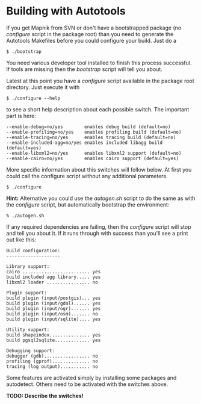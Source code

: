 <!-- Name: BuildingwithAutotools -->
<!-- Version: 7 -->
<!-- Last-Modified: 2009/04/04 15:13:42 -->
<!-- Author: audifahrer -->
# Building with Autotools

If you get Mapnik from SVN or don't have a bootstrapped package (no _configure_ script in the package root) than you need to generate the Autotools Makefiles before you could configure your build. Just do a


    $ ./bootstrap

You need various developer tool installed to finish this process successful. If tools are missing then the _bootstrap_ script will tell you about.

Latest at this point you have a _configure_ script available in the package root directory. Just execute it with


    $ ./configure --help

to see a short help description about each possible switch. The important part is here:


    --enable-debug=no/yes        enables debug build (default=no)
    --enable-profiling=no/yes    enables profiling build (default=no)
    --enable-tracing=no/yes      enables tracing build (default=no)
    --enable-included-agg=no/yes enables included libagg build (default=yes)
    --enable-libxml2=no/yes      enables libxml2 support (default=no)
    --enable-cairo=no/yes        enables cairo support (default=yes)

More specific information about this switches will follow below. At first you could call the configure script without any additional parameters.


    $ ./configure

**Hint:**  Alternative you could use the _autogen.sh_ script to do the same as with the _configure_ script, but automatically bootstrap the environment:

    % ./autogen.sh

If any required dependencies are failing, then the _configure_ script will stop and tell you about it. If it runs through with success than you'll see a print out like this:


    Build configuration:
    --------------------
    
    Library support:
    cairo ......................... yes
    build included agg library..... yes
    libxml2 loader ................ no
    
    Plugin support:
    build plugin (input/postgis)... yes
    build plugin (input/gdal)...... yes
    build plugin (input/ogr)....... yes
    build plugin (input/osm)....... no
    build plugin (input/sqlite).... yes
    
    Utility support:
    build shapeindex............... yes
    build pgsql2sqlite............. yes
    
    Debugging support:
    debugger (gdb)................. no
    profiling (gprof).............. no
    tracing (log output)........... no

Some features are activated simply by installing some packages and autodetect. Others need to be activated with the switches above.

**TODO: Describe the switches!**